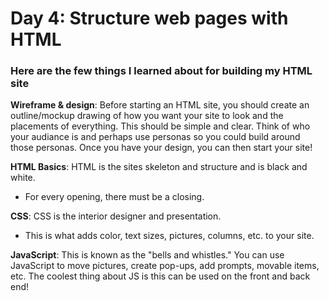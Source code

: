 # Day 4: Structure web pages with HTML

### Here are the few things I learned about for building my HTML site

**Wireframe & design**: Before starting an HTML site, you should create an outline/mockup drawing of how you want your site to look and the placements of everything. This should be simple and clear. Think of who your audiance is and perhaps use personas so you could build around those personas. Once you have your design, you can then start your site!

**HTML Basics**: HTML is the sites skeleton and structure and is black and white.
- For every opening, there must be a closing. 


**CSS**: CSS is the interior designer and presentation. 
- This is what adds color, text sizes, pictures, columns, etc. to your site.

**JavaScript**: This is known as the "bells and whistles." You can use JavaScript to move pictures, create pop-ups, add prompts, movable items, etc. The coolest thing about JS is this can be used on the front and back end!